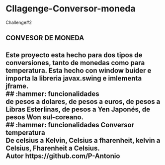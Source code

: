 # Cllagenge-Conversor-moneda
Challenge#2

<H2> CONVESOR DE MONEDA<H2>
 Este proyecto esta hecho para dos tipos de conversiones, tanto de monedas como para temperatura. Esta hecho con window buider e importa la libreria javax.swing e imlementa jframe.
  <br>
## :hammer: funcionalidades
  <br>
  de pesos a dolares, de pesos a euros, de pesos a Libras Esterlinas, de pesos a Yen Japonés, de pesos Won sul-coreano.
  <br>
 ## :hammer: funcionalidades Conversor temperatura
  <br>
  De celsius a Kelvin, Celsius a fharenheit, kelvin a Celsius, Fharenheit a Celsius.
  <br>
  Autor
  https://github.com/P-Antonio
  
